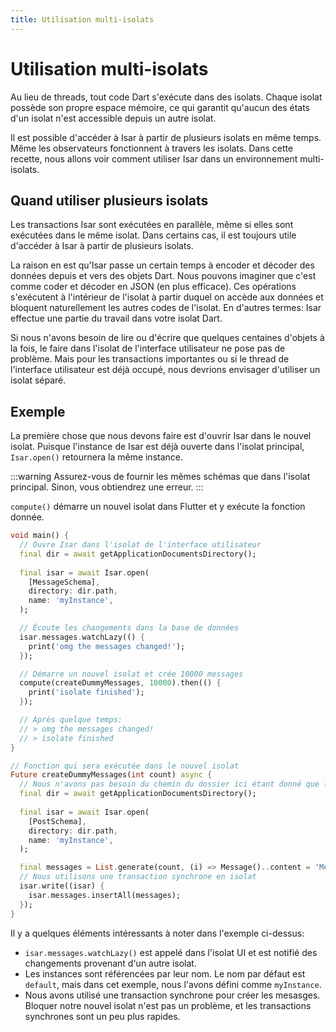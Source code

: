 ```yaml
---
title: Utilisation multi-isolats
---
```


# Utilisation multi-isolats

Au lieu de threads, tout code Dart s'exécute dans des isolats. Chaque isolat possède son propre espace mémoire, ce qui garantit qu'aucun des états d'un isolat n'est accessible depuis un autre isolat.

Il est possible d'accéder à Isar à partir de plusieurs isolats en même temps. Même les observateurs fonctionnent à travers les isolats. Dans cette recette, nous allons voir comment utiliser Isar dans un environnement multi-isolats.

## Quand utiliser plusieurs isolats

Les transactions Isar sont exécutées en parallèle, même si elles sont exécutées dans le même isolat. Dans certains cas, il est toujours utile d'accéder à Isar à partir de plusieurs isolats.

La raison en est qu'Isar passe un certain temps à encoder et décoder des données depuis et vers des objets Dart. Nous pouvons imaginer que c'est comme coder et décoder en JSON (en plus efficace). Ces opérations s'exécutent à l'intérieur de l'isolat à partir duquel on accède aux données et bloquent naturellement les autres codes de l'isolat. En d'autres termes: Isar effectue une partie du travail dans votre isolat Dart.

Si nous n'avons besoin de lire ou d'écrire que quelques centaines d'objets à la fois, le faire dans l'isolat de l'interface utilisateur ne pose pas de problème. Mais pour les transactions importantes ou si le thread de l'interface utilisateur est déjà occupé, nous devrions envisager d'utiliser un isolat séparé.

## Exemple

La première chose que nous devons faire est d'ouvrir Isar dans le nouvel isolat. Puisque l'instance de Isar est déjà ouverte dans l'isolat principal, `Isar.open()` retournera la même instance.

:::warning
Assurez-vous de fournir les mêmes schémas que dans l'isolat principal. Sinon, vous obtiendrez une erreur.
:::

`compute()` démarre un nouvel isolat dans Flutter et y exécute la fonction donnée.

```dart
void main() {
  // Ouvre Isar dans l'isolat de l'interface utilisateur
  final dir = await getApplicationDocumentsDirectory();
  
  final isar = await Isar.open(
    [MessageSchema],
    directory: dir.path,
    name: 'myInstance',
  );

  // Écoute les changements dans la base de données
  isar.messages.watchLazy(() {
    print('omg the messages changed!');
  });

  // Démarre un nouvel isolat et crée 10000 messages
  compute(createDummyMessages, 10000).then(() {
    print('isolate finished');
  });

  // Après quelque temps:
  // > omg the messages changed!
  // > isolate finished
}

// Fonction qui sera exécutée dans le nouvel isolat
Future createDummyMessages(int count) async {
  // Nous n'avons pas besoin du chemin du dossier ici étant donné que l'instance est déjà ouverte.
  final dir = await getApplicationDocumentsDirectory();
  
  final isar = await Isar.open(
    [PostSchema],
    directory: dir.path,
    name: 'myInstance',
  );

  final messages = List.generate(count, (i) => Message()..content = 'Message $i');
  // Nous utilisons une transaction synchrone en isolat
  isar.write((isar) {
    isar.messages.insertAll(messages);
  });
}
```

Il y a quelques éléments intéressants à noter dans l'exemple ci-dessus:

- `isar.messages.watchLazy()` est appelé dans l'isolat UI et est notifié des changements provenant d'un autre isolat.
- Les instances sont référencées par leur nom. Le nom par défaut est `default`, mais dans cet exemple, nous l'avons défini comme `myInstance`.
- Nous avons utilisé une transaction synchrone pour créer les mesasges. Bloquer notre nouvel isolat n'est pas un problème, et les transactions synchrones sont un peu plus rapides.
